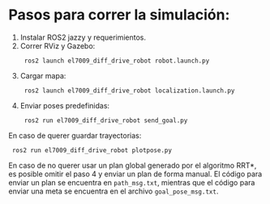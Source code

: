 # Pasos para correr la simulación:  

  
1. Instalar ROS2 jazzy y requerimientos.
2. Correr RViz y Gazebo:
   ``` shell
    ros2 launch el7009_diff_drive_robot robot.launch.py
   ```
3. Cargar mapa:
   ``` shell
    ros2 launch el7009_diff_drive_robot localization.launch.py
   ```
4. Enviar poses predefinidas:
   ``` shell
    ros2 run el7009_diff_drive_robot send_goal.py
   ``` 
 En caso de querer guardar trayectorias:
   ``` shell
    ros2 run el7009_diff_drive_robot plotpose.py
   ```


En caso de no querer usar un plan global generado por el algoritmo RRT*, es posible omitir el paso 4 y enviar un plan de forma manual. El código para enviar un plan se encuentra en `path_msg.txt`, mientras que el código para enviar una meta se encuentra en el archivo `goal_pose_msg.txt`.
